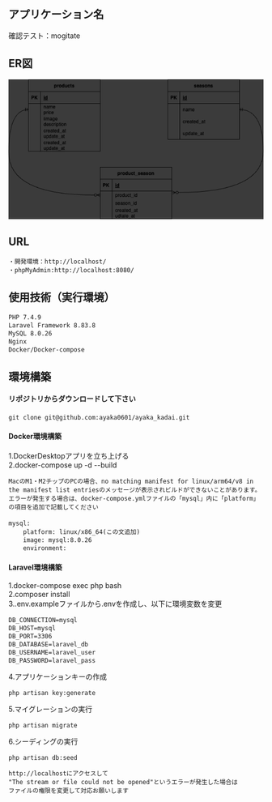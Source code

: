 ## アプリケーション名
確認テスト：mogitate

## ER図
![ER図](ER.drawio.png)

## URL
```
・開発環境：http://localhost/
・phpMyAdmin:http://localhost:8080/
```

## 使用技術（実行環境）
```
PHP 7.4.9
Laravel Framework 8.83.8
MySQL 8.0.26
Nginx
Docker/Docker-compose
```

## 環境構築

#### リポジトリからダウンロードして下さい
```
git clone git@github.com:ayaka0601/ayaka_kadai.git
```

#### Docker環境構築
1.DockerDesktopアプリを立ち上げる  
2.docker-compose up -d --build
```
MacのM1・M2チップのPCの場合、no matching manifest for linux/arm64/v8 in the manifest list entriesのメッセージが表示されビルドができないことがあります。 エラーが発生する場合は、docker-compose.ymlファイルの「mysql」内に「platform」の項目を追加で記載してください

mysql:
    platform: linux/x86_64(この文追加)
    image: mysql:8.0.26
    environment:
```

#### Laravel環境構築
1.docker-compose exec php bash  
2.composer install  
3..env.exampleファイルから.envを作成し、以下に環境変数を変更
```
DB_CONNECTION=mysql
DB_HOST=mysql
DB_PORT=3306
DB_DATABASE=laravel_db
DB_USERNAME=laravel_user
DB_PASSWORD=laravel_pass
```

4.アプリケーションキーの作成
```
php artisan key:generate
```

5.マイグレーションの実行
```
php artisan migrate
```

6.シーディングの実行
```
php artisan db:seed
```

```
http://localhostにアクセスして
"The stream or file could not be opened"というエラーが発生した場合は
ファイルの権限を変更して対応お願いします
```